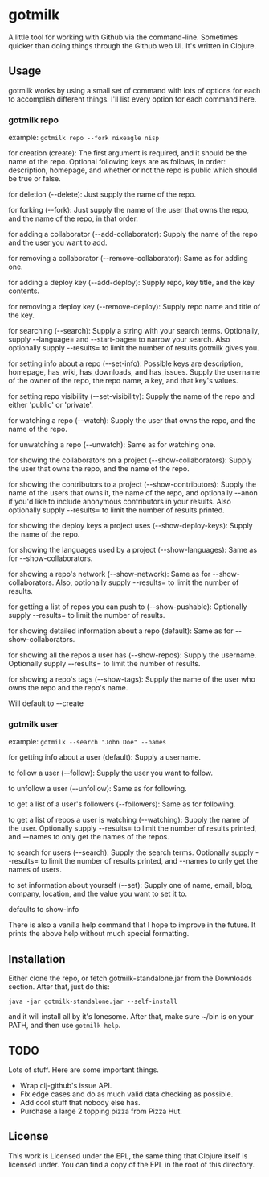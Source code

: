 # gotmilk

A little tool for working with Github via the command-line. Sometimes quicker than doing things through the Github web UI. It's written in Clojure.

## Usage

gotmilk works by using a small set of command with lots of options for each to accomplish different things. I'll list every option for each command here.

### gotmilk repo

example: `gotmilk repo --fork nixeagle nisp`

for creation (create): The first argument is required, and it should be the name of the repo. 
Optional following  keys are as follows, in order: description, homepage, and whether or not the repo 
is public which should be true or false.

for deletion (--delete): Just supply the name of the repo.

for forking (--fork): Just supply the name of the user that owns the repo,
and the name of the repo, in that order.

for adding a collaborator (--add-collaborator): Supply the name of the repo
and the user you want to add.

for removing a collaborator (--remove-collaborator): Same as for adding one.

for adding a deploy key (--add-deploy): Supply repo, key title, and the key contents.

for removing a deploy key (--remove-deploy): Supply repo name and title of the key.

for searching (--search): Supply a string with your search terms. Optionally,
supply --language=<language> and --start-page=<start-page> to narrow your search.
Also optionally supply --results=<number> to limit the number of results gotmilk gives you.

for setting info about a repo (--set-info): Possible keys are description, homepage,
has_wiki, has_downloads, and has_issues. Supply the username of the owner of the repo,
the repo name, a key, and that key's values.

for setting repo visibility (--set-visibility): Supply the name of the repo and either
'public' or 'private'.

for watching a repo (--watch): Supply the user that owns the repo, and the name of the repo.

for unwatching a repo (--unwatch): Same as for watching one.

for showing the collaborators on a project (--show-collaborators): Supply the user that
owns the repo, and the name of the repo.

for showing the contributors to a project (--show-contributors): Supply the name of the users
that owns it, the name of the repo, and optionally --anon if you'd like to include anonymous
contributors in your results. Also optionally supply --results=<number> to limit the number
of results printed.

for showing the deploy keys a project uses (--show-deploy-keys): Supply the name of the repo.

for showing the languages used by a project (--show-languages): Same as for --show-collaborators.

for showing a repo's network (--show-network): Same as for --show-collaborators. Also,
optionally supply --results=<number> to limit the number of results.

for getting a list of repos you can push to (--show-pushable): Optionally supply --results=<number>
to limit the number of results.

for showing detailed information about a repo (default): Same as for --show-collaborators.

for showing all the repos a user has (--show-repos): Supply the username. Optionally supply
--results=<number> to limit the number of results.

for showing a repo's tags (--show-tags): Supply the name of the user who owns the repo and the
repo's name.

Will default to --create


### gotmilk user

example: `gotmilk --search "John Doe" --names`

for getting info about a user (default): Supply a username.

to follow a user (--follow): Supply the user you want to follow.

to unfollow a user (--unfollow): Same as for following.

to get a list of a user's followers (--followers): Same as for following.

to get a list of repos a user is watching (--watching): Supply the name of the user.
Optionally supply --results=<number> to limit the number of results printed, and --names
to only get the names of the repos.

to search for users (--search): Supply the search terms. Optionally supply --results=<number>
to limit the number of results printed, and --names to only get the names of users.

to set information about yourself (--set): Supply one of name, email, blog, company, location,
and the value you want to set it to.

defaults to show-info


There is also a vanilla help command that I hope to improve in the future. It prints the above help without much special formatting.

## Installation

Either clone the repo, or fetch gotmilk-standalone.jar from the Downloads section. After that, just do this:

    java -jar gotmilk-standalone.jar --self-install

and it will install all by it's lonesome. After that, make sure ~/bin is on your PATH, and then use `gotmilk help`.

## TODO

Lots of stuff. Here are some important things.

- Wrap clj-github's issue API.
- Fix edge cases and do as much valid data checking as possible.
- Add cool stuff that nobody else has.
- Purchase a large 2 topping pizza from Pizza Hut.

## License

This work is Licensed under the EPL, the same thing that Clojure itself is licensed under. You can find a copy of the EPL in the root of this directory.
